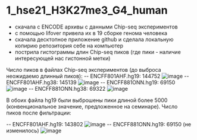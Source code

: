 # 1_hse21_H3K27me3_G4_human
- скачала с ENCODE архивы с данными Chip-seq экспериментов
- с помощью lifover привела их в 19 сборке генома человека
- скачала десктопное приложение github и сделала локальную копирию репозитория себе на компьютер
- пострила гистограммы длин Chip-seq пиков (где пики - наличие интересующей нас гистонной метки)

Число пиков в файлах Chip-seq экспериментов (до выброса неожидаемо длинный пиков):
-- ENCFF801AHF.hg19: 144752
![image](https://user-images.githubusercontent.com/84495736/121469434-261b5d80-c9c5-11eb-89a1-95d50552367f.png)
-- ENCFF801AHF.hg38: 145139
![image](https://user-images.githubusercontent.com/84495736/121469509-4ba86700-c9c5-11eb-8a96-415d5e9f145c.png)
-- ENCFF881ONN.hg19: 69150
![image](https://user-images.githubusercontent.com/84495736/121469567-62e75480-c9c5-11eb-8f7d-af556f0b4a68.png)
-- ENCFF881ONN.hg38: 69322
![image](https://user-images.githubusercontent.com/84495736/121469617-7b576f00-c9c5-11eb-93d6-bb661dbc472d.png)

В обоих файла hg19 были выброшены пики длиной более 5000 (конвенциональное значение, предложенное на семинаре).
Число пиков после фильтрации:

-- ENCFF801AHF.hg19: 143802
![image](https://user-images.githubusercontent.com/84495736/121472568-08042c00-c9ca-11eb-8dc1-64b9a0c5e343.png)
-- ENCFF881ONN.hg19: 69150 (не изменилось)
![image](https://user-images.githubusercontent.com/84495736/121472640-20744680-c9ca-11eb-941a-8e4f43731203.png)
